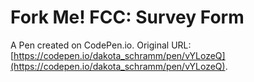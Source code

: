 # Fork Me! FCC: Survey Form

A Pen created on CodePen.io. Original URL: [https://codepen.io/dakota_schramm/pen/vYLozeQ](https://codepen.io/dakota_schramm/pen/vYLozeQ).


